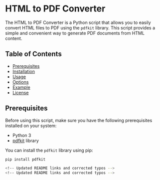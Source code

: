 # HTML to PDF Converter

The HTML to PDF Converter is a Python script that allows you to easily convert HTML files to PDF using the `pdfkit` library. This script provides a simple and convenient way to generate PDF documents from HTML content.

## Table of Contents

- [Prerequisites](#prerequisites)
- [Installation](#installation)
- [Usage](#usage)
- [Options](#options)
- [Example](#example)
- [License](#license)

## Prerequisites

Before using this script, make sure you have the following prerequisites installed on your system:

- Python 3
- [pdfkit](https://pypi.org/project/pdfkit/) library

You can install the `pdfkit` library using pip:

```bash
pip install pdfkit

<!-- Updated README links and corrected typos -->
<!-- Updated README links and corrected typos -->
